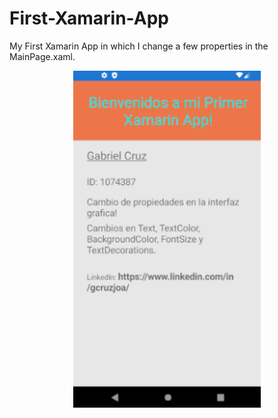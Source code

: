 # First-Xamarin-App
My First Xamarin App in which I change a few properties in the MainPage.xaml.
<p align="center">
<img width="300" height:"700" src="PrimerXamarinApp.png" title="Captura"/>
</p>
